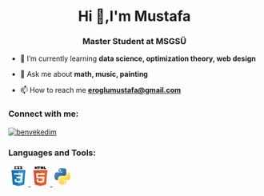 <h1 align="center">Hi 👋,I'm Mustafa</h1>
<h3 align="center">Master Student at MSGSÜ</h3>

- 🌱 I’m currently learning **data science, optimization theory, web design**

- 💬 Ask me about **math, music, painting**

- 📫 How to reach me **eroglumustafa@gmail.com**

<h3 align="left">Connect with me:</h3>
<p align="left">
<a href="https://instagram.com/benvekedim" target="blank"><img align="center" src="https://raw.githubusercontent.com/rahuldkjain/github-profile-readme-generator/master/src/images/icons/Social/instagram.svg" alt="benvekedim" height="30" width="40" /></a>
</p>

<h3 align="left">Languages and Tools:</h3>
<p align="left"> <a href="https://www.w3schools.com/css/" target="_blank"> <img src="https://raw.githubusercontent.com/devicons/devicon/master/icons/css3/css3-original-wordmark.svg" alt="css3" width="40" height="40"/> </a> <a href="https://www.w3.org/html/" target="_blank"> <img src="https://raw.githubusercontent.com/devicons/devicon/master/icons/html5/html5-original-wordmark.svg" alt="html5" width="40" height="40"/> </a> <a href="https://www.python.org" target="_blank"> <img src="https://raw.githubusercontent.com/devicons/devicon/master/icons/python/python-original.svg" alt="python" width="40" height="40"/> </a> </p>
